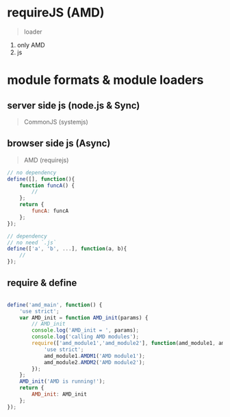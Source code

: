 # requireJS (AMD)

> loader

1. only AMD
2. js


# module formats & module loaders


## server side js (node.js & Sync)

> CommonJS (systemjs) 


## browser side js (Async)

> AMD (requirejs)

```js
// no dependency
define([], function(){
    function funcA() {
        // 
    };
    return {
        funcA: funcA
    };
});

// dependency
// no need `.js`
define(['a', 'b', ...], function(a, b){
    // 
});

```

## require & define

```js

define('amd_main', function() {
    'use strict';
    var AMD_init = function AMD_init(params) {
        // AMD_init
        console.log('AMD_init = ', params);
        console.log('calling AMD modules');
        require(['amd_module1','amd_module2'], function(amd_module1, amd_module2) {
            'use strict';
            amd_module1.AMDM1('AMD module1');
            amd_module2.AMDM2('AMD module2');
        });
    };
    AMD_init('AMD is running!');
    return {
        AMD_init: AMD_init
    };
});

```





